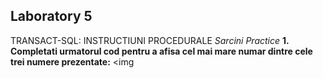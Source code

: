 
## Laboratory 5 
TRANSACT-SQL: INSTRUCTIUNI PROCEDURALE 
*Sarcini Practice*
**1. Completati urmatorul cod pentru a afisa cel mai mare numar dintre cele trei numere prezentate:**
<img 
